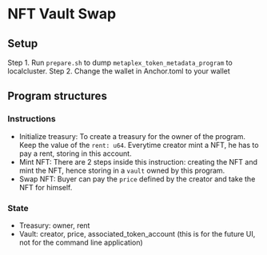 # NFT Vault Swap

## Setup

Step 1. Run `prepare.sh` to dump `metaplex_token_metadata_program` to localcluster.
Step 2. Change the wallet in Anchor.toml to your wallet

## Program structures

### Instructions

- Initialize treasury: To create a treasury for the owner of the program. Keep the value of the `rent: u64`. Everytime creator mint a NFT, he has to pay a rent, storing in this account.
- Mint NFT: There are 2 steps inside this instruction: creating the NFT and mint the NFT, hence storing in a `vault` owned by this program.
- Swap NFT: Buyer can pay the `price` defined by the creator and take the NFT for himself.

### State

- Treasury: owner, rent
- Vault: creator, price, associated_token_account (this is for the future UI, not for the command line application)
